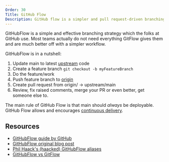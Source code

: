 ```yaml
---
Order: 30
Title: GitHub Flow
Description: GitHub flow is a simpler and pull request-driven branching strategy
---
```


GitHubFlow is a simple and effective branching strategy which the folks at
GitHub use. Most teams actually do not need everything GitFlow gives them and
are much better off with a simpler workflow.

GitHubFlow is in a nutshell:

1.  Update main to latest [upstream](/docs/learn/git-setup#upstream) code
2.  Create a feature branch `git checkout -b myFeatureBranch`
3.  Do the feature/work
4.  Push feature branch to [origin](/docs/learn/git-setup#origin)
5.  Create pull request from origin/<featureBranch> -> upstream/main
6.  Review, fix raised comments, merge your PR or even better, get someone else to.

The main rule of GitHub Flow is that main should _always_ be deployable.
GitHub Flow allows and encourages [continuous delivery](/docs/reference/modes/continuous-delivery).

## Resources

*   [GitHubFlow guide by GitHub](https://guides.github.com/introduction/flow/index.html)
*   [GitHubFlow original blog post](http://scottchacon.com/2011/08/31/github-flow.html)
*   [Phil Haack's (haacked) GitHubFlow aliases](http://haacked.com/archive/2014/07/28/github-flow-aliases/)
*   [GitHubFlow vs GitFlow](http://lucamezzalira.com/2014/03/10/git-flow-vs-github-flow/)
